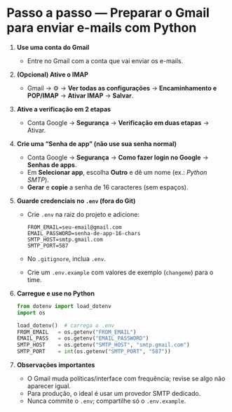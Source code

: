 # Passo a passo — Preparar o Gmail para enviar e-mails com Python

1. **Use uma conta do Gmail**

   * Entre no Gmail com a conta que vai enviar os e-mails.

2. **(Opcional) Ative o IMAP**

   * Gmail → ⚙️ → **Ver todas as configurações** → **Encaminhamento e POP/IMAP** → **Ativar IMAP** → **Salvar**.

3. **Ative a verificação em 2 etapas**

   * Conta Google → **Segurança** → **Verificação em duas etapas** → Ativar.

4. **Crie uma “Senha de app” (não use sua senha normal)**

   * Conta Google → **Segurança** → **Como fazer login no Google** → **Senhas de apps**.
   * Em **Selecionar app**, escolha **Outro** e dê um nome (ex.: *Python SMTP*).
   * **Gerar** e **copie** a senha de 16 caracteres (sem espaços).

5. **Guarde credenciais no `.env` (fora do Git)**

   * Crie `.env` na raiz do projeto e adicione:

     ```dotenv
     FROM_EMAIL=seu-email@gmail.com
     EMAIL_PASSWORD=senha-de-app-16-chars
     SMTP_HOST=smtp.gmail.com
     SMTP_PORT=587
     ```
   * No `.gitignore`, inclua `.env`.
   * Crie um `.env.example` com valores de exemplo (`changeme`) para o time.

6. **Carregue e use no Python**

   ```python
   from dotenv import load_dotenv
   import os

   load_dotenv()  # carrega o .env
   FROM_EMAIL   = os.getenv("FROM_EMAIL")
   EMAIL_PASS   = os.getenv("EMAIL_PASSWORD")
   SMTP_HOST    = os.getenv("SMTP_HOST", "smtp.gmail.com")
   SMTP_PORT    = int(os.getenv("SMTP_PORT", "587"))
   ```

7. **Observações importantes**

   * O Gmail muda políticas/interface com frequência; revise se algo não aparecer igual.
   * Para produção, o ideal é usar um provedor SMTP dedicado.
   * Nunca commite o `.env`; compartilhe só o `.env.example`.
